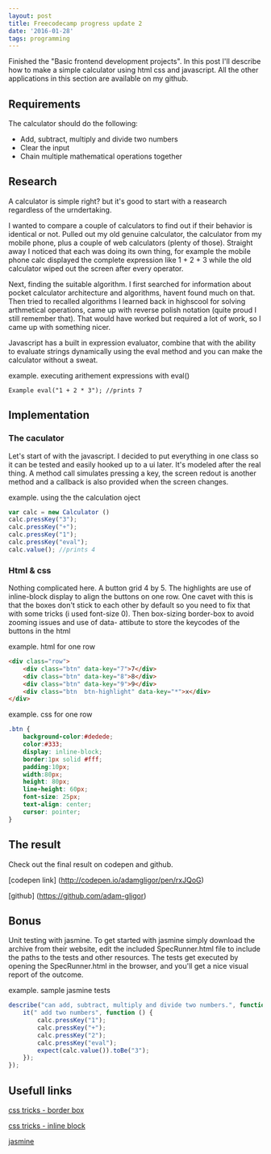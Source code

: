 ```yaml
---
layout: post
title: Freecodecamp progress update 2
date: '2016-01-28'
tags: programming
---
```


Finished the "Basic frontend development projects".
In this post I'll describe how to make a simple calculator using html css and javascript.
All the other applications in this section are available on my github.


## Requirements

The calculator should do the following:

 * Add, subtract, multiply and divide two numbers
 * Clear the input
 * Chain multiple mathematical operations together

## Research

A calculator is simple right? but it's good to start with a reasearch regardless of the urndertaking.

I wanted to compare a couple of calculators to find out if their behavior is identical or not. Pulled out my old genuine calculator, the calculator from my mobile phone, plus a couple of web calculators (plenty of those).
Straight away I noticed that each was doing its own thing, for example the mobile phone calc displayed the complete expression like 1 + 2 + 3  while the old calculator wiped out the screen after every operator.

Next, finding the suitable algorithm. I first searched for information about pocket calculator architecture and algorithms, havent found much on that.
Then tried to recalled algorithms I learned back in highscool for solving arthmetical operations, came up with reverse polish notation (quite proud I still remember that).
That would have worked but required a lot of work, so I came up with something nicer.

Javascript has a built in expression evaluator, combine that with the ability to evaluate strings dynamically using the eval method and you can make the calculator without a sweat.

example. executing arithement expressions with eval()

```
Example eval("1 + 2 * 3"); //prints 7
```

## Implementation

### The caculator

Let's start of with the javascript. I decided to put everything in one class so it can be tested and easily hooked up to a ui later.
It's modeled after the real thing. A method call simulates pressing a key, the screen redout is another method and a callback is also provided when the screen changes.

example. using the the calculation oject

```javascript
var calc = new Calculator ()
calc.pressKey("3");
calc.pressKey("+");
calc.pressKey("1");
calc.pressKey("eval");
calc.value(); //prints 4
```

### Html & css

Nothing complicated here. A button grid 4 by 5. The highlights are use of inline-block display to align the buttons on one row.
One cavet with this is that the boxes don't stick to each other by default so you need to fix that with some tricks (i used font-size 0).
Then box-sizing border-box to avoid zooming issues and use of data- attibute to store the keycodes of the buttons in the html

example. html for one row

```html
<div class="row">
    <div class="btn" data-key="7">7</div>
    <div class="btn" data-key="8">8</div>
    <div class="btn" data-key="9">9</div>
    <div class="btn  btn-highlight" data-key="*">x</div>
</div>
```

example. css for one row

```css
.btn {
    background-color:#dedede;
    color:#333;
    display: inline-block;
    border:1px solid #fff;
    padding:10px;
    width:80px;    
    height: 80px;
    line-height: 60px;    
    font-size: 25px;
    text-align: center;
    cursor: pointer;
}
```

## The result

Check out the final result on codepen and github.

[codepen link] (http://codepen.io/adamgligor/pen/rxJQoG)

[github] (https://github.com/adam-gligor)


## Bonus

Unit testing with jasmine. To get started with jasmine simply download the archive from their website, edit the included SpecRunner.html file
to include the paths to the tests and other resources. The tests get executed by opening the SpecRunner.html in the browser, and you'll get a nice visual report of the outcome.

example. sample jasmine tests

```javascript
describe("can add, subtract, multiply and divide two numbers.", function () {
    it(" add two numbers", function () {
        calc.pressKey("1");
        calc.pressKey("+");
        calc.pressKey("2");
        calc.pressKey("eval");
        expect(calc.value()).toBe("3");
    });
});
```

## Usefull links

[css tricks - border box](https://css-tricks.com/inheriting-box-sizing-probably-slightly-better-best-practice/)

[css tricks - inline block](https://css-tricks.com/fighting-the-space-between-inline-block-elements/)

[jasmine](http://jasmine.github.io/)
